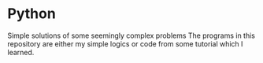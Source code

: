 # Python
Simple solutions of some seemingly complex problems
The programs in this repository are either my simple logics or code from some tutorial which I learned.
